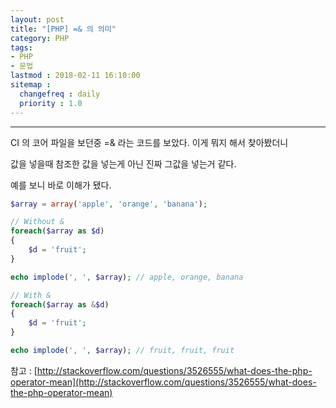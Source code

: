 ```yaml
---
layout: post
title: "[PHP] =& 의 의미"
category: PHP
tags:
- PHP
- 문법
lastmod : 2018-02-11 16:10:00
sitemap :
  changefreq : daily
  priority : 1.0
---
```


***

CI 의 코어 파일을 보던중 =& 라는 코드를 보았다. 이게 뭐지 해서 찾아봤더니

값을 넣을때 참조한 값을 넣는게 아닌 진짜 그값을 넣는거 같다.

<!--미리보기-->

예를 보니 바로 이해가 됐다.

```php
$array = array('apple', 'orange', 'banana');

// Without &
foreach($array as $d)
{
    $d = 'fruit';
}

echo implode(', ', $array); // apple, orange, banana

// With &
foreach($array as &$d)
{
    $d = 'fruit';
}

echo implode(', ', $array); // fruit, fruit, fruit
```



참고 : [http://stackoverflow.com/questions/3526555/what-does-the-php-operator-mean](http://stackoverflow.com/questions/3526555/what-does-the-php-operator-mean)